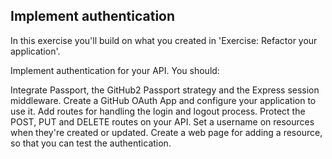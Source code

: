 ## Implement authentication

In this exercise you'll build on what you created in 'Exercise: Refactor your application'.

Implement authentication for your API. You should:

Integrate Passport, the GitHub2 Passport strategy and the Express session middleware.
Create a GitHub OAuth App and configure your application to use it.
Add routes for handling the login and logout process.
Protect the POST, PUT and DELETE routes on your API.
Set a username on resources when they're created or updated.
Create a web page for adding a resource, so that you can test the authentication.
